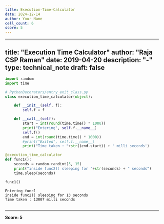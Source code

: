 ```yaml
---
title: Execution-Time-Calculator
date: 2024-12-14
author: Your Name
cell_count: 6
score: 5
---
```


---
title: "Execution Time Calculator"
author: "Raja CSP Raman"
date: 2019-04-20
description: "-"
type: technical_note
draft: false
---

```python
import random
import time
```


```python
# PythonDecorators/entry_exit_class.py
class execution_time_calculator(object):

    def __init__(self, f):
        self.f = f

    def __call__(self):
        start = int(round(time.time() * 1000))
        print("Entering", self.f.__name__)
        self.f()
        end = int(round(time.time() * 1000))
        #print("Exited", self.f.__name__)
        print("Time taken : "+str((end-start)) + ' milli seconds')
```


```python
@execution_time_calculator
def func1():
    seconds = random.randint(5, 15)    
    print("inside func2() sleeping for "+str(seconds) + " seconds")
    time.sleep(seconds)
```


```python
func1()
```

    Entering func1
    inside func2() sleeping for 13 seconds
    Time taken : 13007 milli seconds



```python

```


---
**Score: 5**